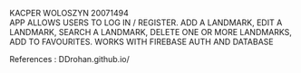 KACPER WOLOSZYN 20071494	
APP ALLOWS USERS TO LOG IN / REGISTER. ADD A LANDMARK, EDIT A LANDMARK, SEARCH A LANDMARK, DELETE ONE OR MORE LANDMARKS, ADD TO FAVOURITES. 
WORKS WITH FIREBASE AUTH AND DATABASE

References : DDrohan.github.io/ 
